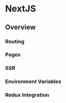 # NextJS

## Overview

### Routing

### Pages

### SSR

### Environment Variables

### Redux Integration

